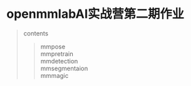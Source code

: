 # openmmlabAI实战营第二期作业


>contents
>> mmpose <br>
>> mmpretrain <br>
>> mmdetection <br>
>> mmsegmentaion <br>
>> mmmagic <br>
